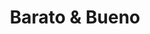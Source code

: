 ---
title: "Barato & Bueno"
url: /ciudad-autonoma-de-buenos-aires/barato-und-bueno/
shop: Lebensmittel
---